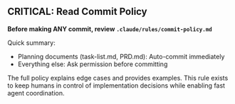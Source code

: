 ## CRITICAL: Read Commit Policy

**Before making ANY commit, review `.claude/rules/commit-policy.md`**

Quick summary:
- Planning documents (task-list.md, PRD.md): Auto-commit immediately
- Everything else: Ask permission before committing

The full policy explains edge cases and provides examples. This rule exists to keep humans in control of implementation decisions while enabling fast agent coordination.
